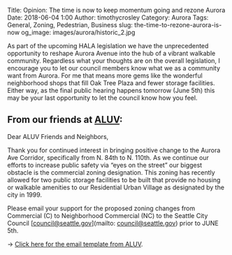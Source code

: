 Title: Opinion: The time is now to keep momentum going and rezone Aurora
Date: 2018-06-04 1:00
Author: timothycrosley
Category: Aurora
Tags: General, Zoning, Pedestrian, Business
slug: the-time-to-rezone-aurora-is-now
og_image: images/aurora/historic_2.jpg

As part of the upcoming HALA legislation we have the unprecedented opportunity to reshape Aurora Avenue into the hub of a vibrant walkable community. Regardless what your thoughts are on the overall legislation, I encourage you to let our council members know what we as a community want from Aurora. For me that means more gems like the wonderful neighborhood shops that fill Oak Tree Plaza and fewer storage facilities. Either way, as the final public hearing happens tomorrow (June 5th) this may be your last opportunity to let the council know how you feel.

## From our friends at [ALUV](http://auroralictonuv.org/):

Dear ALUV Friends and Neighbors,

Thank you for continued interest in bringing positive change to the Aurora Ave Corridor, specifically from N. 84th to N. 110th. As we continue our efforts to increase public safety via “eyes on the street” our biggest obstacle is the commercial zoning designation. This zoning has recently allowed for two public storage facilities to be built that provide no housing or walkable amenities to our Residential Urban Village as designated by the city in 1999.

Please email your support for the proposed zoning changes from Commercial (C) to Neighborhood Commercial (NC) to the Seattle City Council [council@seattle.gov](mailto: council@seattle.gov) prior to JUNE 5th.

-> [Click here for the email template from ALUV](http://auroralictonuv.org/2018/05/31/call-to-action-support-aurora-ave-rezoning/).
